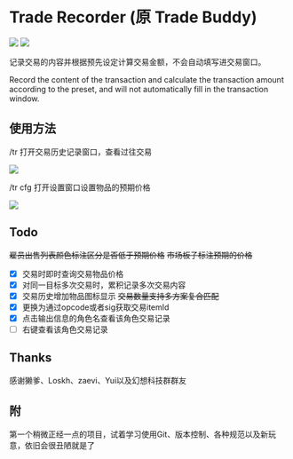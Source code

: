 # Trade Recorder (原 Trade Buddy)
[![](https://img.shields.io/badge/dynamic/xml?color=success&label=repo%20version&query=%2F%2FProject%2FPropertyGroup%2FVersion&url=https%3A%2F%2Fraw.githubusercontent.com%2Fstatus102%2FTradeRecorder%2Fmaster%2FTradeBuddy%2FTradeRecorder.csproj)](https://github.com/status102/TradeRecorder/raw/master/latest.zip)
[![](https://img.shields.io/github/v/release/status102/TradeRecorder.svg)](https://github.com/status102/TradeRecorder/releases/latest)

记录交易的内容并根据预先设定计算交易金额，不会自动填写进交易窗口。

Record the content of the transaction and calculate the transaction amount according to the preset, and will not automatically fill in the transaction window.



## 使用方法

/tr 打开交易历史记录窗口，查看过往交易

![](https://github.com/status102/TradeRecorder/raw/master/Image/History.png)

/tr cfg 打开设置窗口设置物品的预期价格

![](https://github.com/status102/TradeRecorder/raw/master/Image/Setting.png)

## Todo

~~雇员出售列表颜色标注区分是否低于预期价格~~
~~市场板子标注预期的价格~~
- [x] 交易时即时查询交易物品价格
- [x] 对同一目标多次交易时，累积记录多次交易内容
- [x] 交易历史增加物品图标显示
~~交易数量支持多方案复合匹配~~
- [x] 更换为通过opcode或者sig获取交易itemId
- [x] 点击输出信息的角色名查看该角色交易记录
- [ ] 右键查看该角色交易记录

## Thanks

感谢獭爹、Loskh、zaevi、Yui以及幻想科技群群友

## 附

第一个稍微正经一点的项目，试着学习使用Git、版本控制、各种规范以及新玩意，依旧会很丑陋就是了

